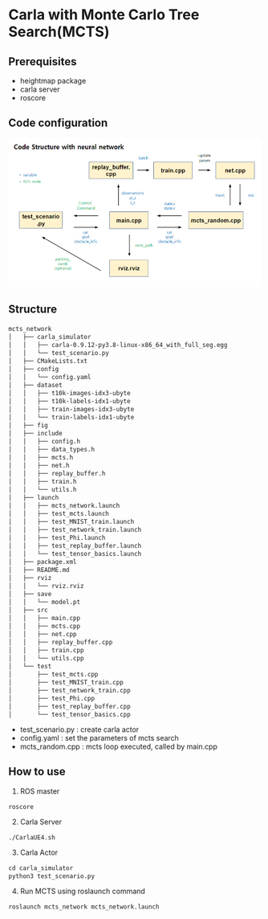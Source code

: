 # Carla with Monte Carlo Tree Search(MCTS)

## Prerequisites
- heightmap package
- carla server
- roscore

## Code configuration
![code_config](https://github.com/scKim33/Carla_with_MCTS_NN/blob/main/fig/1.PNG)

## Structure
```
mcts_network
│   ├── carla_simulator
│   │   ├── carla-0.9.12-py3.8-linux-x86_64_with_full_seg.egg
│   │   └── test_scenario.py
│   ├── CMakeLists.txt
│   ├── config
│   │   └── config.yaml
│   ├── dataset
│   │   ├── t10k-images-idx3-ubyte
│   │   ├── t10k-labels-idx1-ubyte
│   │   ├── train-images-idx3-ubyte
│   │   └── train-labels-idx1-ubyte
│   ├── fig
│   ├── include
│   │   ├── config.h
│   │   ├── data_types.h
│   │   ├── mcts.h
│   │   ├── net.h
│   │   ├── replay_buffer.h
│   │   ├── train.h
│   │   └── utils.h
│   ├── launch
│   │   ├── mcts_network.launch
│   │   ├── test_mcts.launch
│   │   ├── test_MNIST_train.launch
│   │   ├── test_network_train.launch
│   │   ├── test_Phi.launch
│   │   ├── test_replay_buffer.launch
│   │   └── test_tensor_basics.launch
│   ├── package.xml
│   ├── README.md
│   ├── rviz
│   │   └── rviz.rviz
│   ├── save
│   │   └── model.pt
│   ├── src
│   │   ├── main.cpp
│   │   ├── mcts.cpp
│   │   ├── net.cpp
│   │   ├── replay_buffer.cpp
│   │   ├── train.cpp
│   │   └── utils.cpp
│   └── test
│       ├── test_mcts.cpp
│       ├── test_MNIST_train.cpp
│       ├── test_network_train.cpp
│       ├── test_Phi.cpp
│       ├── test_replay_buffer.cpp
│       └── test_tensor_basics.cpp

```
- test_scenario.py : create carla actor
- config.yaml : set the parameters of mcts search
- mcts_random.cpp : mcts loop executed, called by main.cpp

## How to use
1. ROS master
```
roscore
```
2. Carla Server
```
./CarlaUE4.sh
```
3. Carla Actor
```
cd carla_simulator
python3 test_scenario.py
```
4. Run MCTS using roslaunch command
```
roslaunch mcts_network mcts_network.launch
```